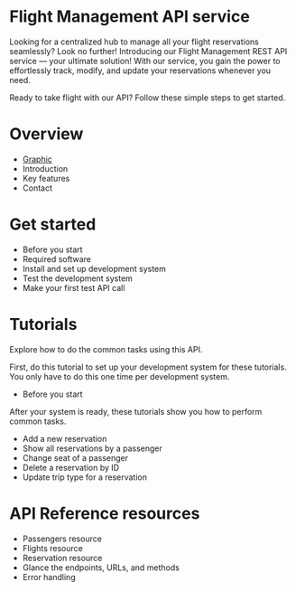 # Flight Management API service

Looking for a centralized hub to manage all your flight reservations seamlessly? Look no further! Introducing our Flight Management REST API service — your ultimate solution! With our service, you gain the power to effortlessly track, modify, and update your reservations whenever you need.

Ready to take flight with our API? Follow these simple steps to get started.

# Overview

- [Graphic](overview.md)
- Introduction
- Key features
- Contact

# Get started

- Before you start
- Required software
- Install and set up development system
- Test the development system
- Make your first test API call 

# Tutorials

Explore how to do the common tasks using this API. 

First, do this tutorial to set up your development system for these tutorials. You only have to do this one time per development system.

- Before you start

After your system is ready, these tutorials show you how to perform common tasks.

- Add a new reservation
- Show all reservations by a passenger
- Change seat of a passenger
- Delete a reservation by ID
- Update trip type for a reservation

# API Reference resources

- Passengers resource
- Flights resource
- Reservation resource
- Glance the endpoints, URLs, and methods
- Error handling





